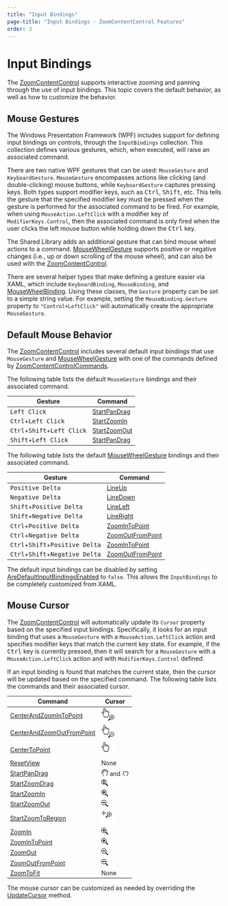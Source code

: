```yaml
---
title: "Input Bindings"
page-title: "Input Bindings - ZoomContentControl Features"
order: 3
---
```

# Input Bindings

The [ZoomContentControl](xref:@ActiproUIRoot.Controls.Navigation.ZoomContentControl) supports interactive zooming and panning through the use of input bindings. This topic covers the default behavior, as well as how to customize the behavior.

## Mouse Gestures

The Windows Presentation Framework (WPF) includes support for defining input bindings on controls, through the `InputBindings` collection. This collection defines various gestures, which, when executed, will raise an associated command.

There are two native WPF gestures that can be used: `MouseGesture` and `KeyboardGesture`. `MouseGesture` encompasses actions like clicking (and double-clicking) mouse buttons, while `KeyboardGesture` captures pressing keys.  Both types support modifier keys, such as <kbd>Ctrl</kbd>, <kbd>Shift</kbd>, etc. This tells the gesture that the specified modifier key must be pressed when the gesture is performed for the associated command to be fired. For example, when using `MouseAction.LeftClick` with a modifier key of `ModifierKeys.Control`, then the associated command is only fired when the user clicks the left mouse button while holding down the <kbd>Ctrl</kbd> key.

The Shared Library adds an additional gesture that can bind mouse wheel actions to a command. [MouseWheelGesture](xref:@ActiproUIRoot.Input.MouseWheelGesture) supports positive or negative changes (i.e., up or down scrolling of the mouse wheel), and can also be used with the [ZoomContentControl](xref:@ActiproUIRoot.Controls.Navigation.ZoomContentControl).

There are several helper types that make defining a gesture easier via XAML, which include `KeyboardBinding`, `MouseBinding`, and [MouseWheelBinding](xref:@ActiproUIRoot.Input.MouseWheelBinding). Using these classes, the `Gesture` property can be set to a simple string value. For example, setting the `MouseBinding.Gesture` property to `"Control+LeftClick"` will automatically create the appropriate `MouseGesture`.

## Default Mouse Behavior

The [ZoomContentControl](xref:@ActiproUIRoot.Controls.Navigation.ZoomContentControl) includes several default input bindings that use `MouseGesture` and [MouseWheelGesture](xref:@ActiproUIRoot.Input.MouseWheelGesture) with one of the commands defined by [ZoomContentControlCommands](xref:@ActiproUIRoot.Controls.Navigation.ZoomContentControlCommands).

The following table lists the default `MouseGesture` bindings and their associated command.

| Gesture | Command |
|-----|-----|
| <kbd>Left Click</kbd> | [StartPanDrag](xref:@ActiproUIRoot.Controls.Navigation.ZoomContentControlCommands.StartPanDrag) |
| <kbd>Ctrl</kbd>+<kbd>Left Click</kbd> | [StartZoomIn](xref:@ActiproUIRoot.Controls.Navigation.ZoomContentControlCommands.StartZoomIn) |
| <kbd>Ctrl</kbd>+<kbd>Shift</kbd>+<kbd>Left Click</kbd> | [StartZoomOut](xref:@ActiproUIRoot.Controls.Navigation.ZoomContentControlCommands.StartZoomOut) |
| <kbd>Shift</kbd>+<kbd>Left Click</kbd> | [StartPanDrag](xref:@ActiproUIRoot.Controls.Navigation.ZoomContentControlCommands.StartPanDrag) |

The following table lists the default [MouseWheelGesture](xref:@ActiproUIRoot.Input.MouseWheelGesture) bindings and their associated command.

| Gesture | Command |
|-----|-----|
| <kbd>Positive Delta</kbd> | [LineUp](xref:@ActiproUIRoot.Controls.Navigation.ZoomContentControlCommands.LineUp) |
| <kbd>Negative Delta</kbd> | [LineDown](xref:@ActiproUIRoot.Controls.Navigation.ZoomContentControlCommands.LineDown) |
| <kbd>Shift</kbd>+<kbd>Positive Delta</kbd> | [LineLeft](xref:@ActiproUIRoot.Controls.Navigation.ZoomContentControlCommands.LineLeft) |
| <kbd>Shift</kbd>+<kbd>Negative Delta</kbd> | [LineRight](xref:@ActiproUIRoot.Controls.Navigation.ZoomContentControlCommands.LineRight) |
| <kbd>Ctrl</kbd>+<kbd>Positive Delta</kbd> | [ZoomInToPoint](xref:@ActiproUIRoot.Controls.Navigation.ZoomContentControlCommands.ZoomInToPoint) |
| <kbd>Ctrl</kbd>+<kbd>Negative Delta</kbd> | [ZoomOutFromPoint](xref:@ActiproUIRoot.Controls.Navigation.ZoomContentControlCommands.ZoomOutFromPoint) |
| <kbd>Ctrl</kbd>+<kbd>Shift</kbd>+<kbd>Positive Delta</kbd> | [ZoomInToPoint](xref:@ActiproUIRoot.Controls.Navigation.ZoomContentControlCommands.ZoomInToPoint) |
| <kbd>Ctrl</kbd>+<kbd>Shift</kbd>+<kbd>Negative Delta</kbd> | [ZoomOutFromPoint](xref:@ActiproUIRoot.Controls.Navigation.ZoomContentControlCommands.ZoomOutFromPoint) |

The default input bindings can be disabled by setting [AreDefaultInputBindingsEnabled](xref:@ActiproUIRoot.Controls.Navigation.ZoomContentControl.AreDefaultInputBindingsEnabled) to `false`. This allows the `InputBindings` to be completely customized from XAML.

## Mouse Cursor

The [ZoomContentControl](xref:@ActiproUIRoot.Controls.Navigation.ZoomContentControl) will automatically update its `Cursor` property based on the specified input bindings. Specifically, it looks for an input binding that uses a `MouseGesture` with a `MouseAction.LeftClick` action and specifies modifier keys that match the current key state.  For example, if the <kbd>Ctrl</kbd> key is currently pressed, then it will search for a `MouseGesture` with a `MouseAction.LeftClick` action and with `ModifierKeys.Control` defined.

If an input binding is found that matches the current state, then the cursor will be updated based on the specified command.  The following table lists the commands and their associated cursor.

| Command | Cursor |
|-----|-----|
| [CenterAndZoomInToPoint](xref:@ActiproUIRoot.Controls.Navigation.ZoomContentControlCommands.CenterAndZoomInToPoint) | ![Screenshot](../images/zoomcontentcontrol-cursor-center-and-zoom-in-to-point.png) |
| [CenterAndZoomOutFromPoint](xref:@ActiproUIRoot.Controls.Navigation.ZoomContentControlCommands.CenterAndZoomOutFromPoint) | ![Screenshot](../images/zoomcontentcontrol-cursor-center-and-zoom-out-from-point.png) |
| [CenterToPoint](xref:@ActiproUIRoot.Controls.Navigation.ZoomContentControlCommands.CenterToPoint) | ![Screenshot](../images/zoomcontentcontrol-cursor-center-to-point.png) |
| [ResetView](xref:@ActiproUIRoot.Controls.Navigation.ZoomContentControlCommands.ResetView) | None |
| [StartPanDrag](xref:@ActiproUIRoot.Controls.Navigation.ZoomContentControlCommands.StartPanDrag) | ![Screenshot](../images/zoomcontentcontrol-cursor-pan-drag-open.png) and ![Screenshot](../images/zoomcontentcontrol-cursor-pan-drag-closed.png) |
| [StartZoomDrag](xref:@ActiproUIRoot.Controls.Navigation.ZoomContentControlCommands.StartZoomDrag) | ![Screenshot](../images/zoomcontentcontrol-cursor-zoom-drag.png) |
| [StartZoomIn](xref:@ActiproUIRoot.Controls.Navigation.ZoomContentControlCommands.StartZoomIn) | ![Screenshot](../images/zoomcontentcontrol-cursor-zoom-in.png) |
| [StartZoomOut](xref:@ActiproUIRoot.Controls.Navigation.ZoomContentControlCommands.StartZoomOut) | ![Screenshot](../images/zoomcontentcontrol-cursor-zoom-out.png) |
| [StartZoomToRegion](xref:@ActiproUIRoot.Controls.Navigation.ZoomContentControlCommands.StartZoomToRegion) | ![Screenshot](../images/zoomcontentcontrol-cursor-zoom-to-region.png) |
| [ZoomIn](xref:@ActiproUIRoot.Controls.Navigation.ZoomContentControlCommands.ZoomIn) | ![Screenshot](../images/zoomcontentcontrol-cursor-zoom-in.png) |
| [ZoomInToPoint](xref:@ActiproUIRoot.Controls.Navigation.ZoomContentControlCommands.ZoomInToPoint) | ![Screenshot](../images/zoomcontentcontrol-cursor-zoom-in.png) |
| [ZoomOut](xref:@ActiproUIRoot.Controls.Navigation.ZoomContentControlCommands.ZoomOut) | ![Screenshot](../images/zoomcontentcontrol-cursor-zoom-out.png) |
| [ZoomOutFromPoint](xref:@ActiproUIRoot.Controls.Navigation.ZoomContentControlCommands.ZoomOutFromPoint) | ![Screenshot](../images/zoomcontentcontrol-cursor-zoom-out.png) |
| [ZoomToFit](xref:@ActiproUIRoot.Controls.Navigation.ZoomContentControlCommands.ZoomToFit) | None |

The mouse cursor can be customized as needed by overriding the [UpdateCursor](xref:@ActiproUIRoot.Controls.Navigation.ZoomContentControl.UpdateCursor*) method.
